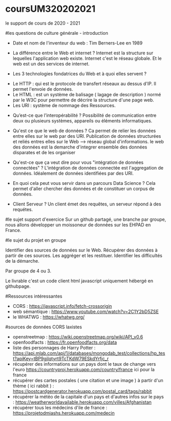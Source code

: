 # coursUM320202021
le support de cours de 2020 - 2021
 
#les questions de culture générale - introduction
 
* Date et nom de l'inventeur du web : 
    Tim Berners-Lee en 1989

* La différence entre le Web et internet ?
Internet est la structure sur lequelles l'application web existe.
Internet c'est le réseau globale. Et le web est un des services de internet.

* Les 3 technologies fondatrices du Web et à quoi elles servent ?
- Le HTTP : qui est le protocole de transfert réseaux au dessus d'IP. Il permet l'envoie de données.
- Le HTML : est un système de balisage ( lagage de description ) normé par le W3C pour permettre de décrire la structure d'une page web.
- Les URI : système de nommage des Ressources.

* Qu’est-ce que l’interopérabilité ? 
    Possibilité de communication entre deux ou plusieurs systèmes, appareils ou éléments informatiques.

* Qu'est ce que le web de données ? 
Ca permet de relier les données entre elles sur le web par des URI.
    Publication de données structurées et reliés entres elles sur le Web --> réseau global d'informations.
le web des données est la demarche d'integrer ensemble des données disparates et de les organiser 

* Qu'est-ce que ça veut dire pour vous "intégration de données connectées" ?
L'intégration de données connectée est l'aggregation de données. Idéalement de données identifiées par des URI.

* En quoi cela peut vous servir dans un parcours Data Science ?
Cela permet d'aller chercher des données et de constituer un corpus de données.

* Client Serveur ?
Un client émet des requêtes, un serveur répond à des requétes.

#le sujet support d'exercice 
Sur un github partagé, une branche par groupe, nous allons développer un moissoneur de données sur les EHPAD en France.

#le sujet du projet en groupe

Identifier des sources de données sur le Web.
Récupérer des données à partir de ces sources.
Les aggréger et les restituer.
Identifier les difficultés de la démarche.

Par groupe de 4 ou 3.

Le livrable c'est un code client html javascript uniquement hébergé en githubpage.

#Ressources intéressantes 

* CORS : https://javascript.info/fetch-crossorigin
* web sémantique : https://www.youtube.com/watch?v=2C1Y2bD5ZSE
* le WHATWG : https://whatwg.org/

#sources de données CORS laxistes

* openstreetmap : https://wiki.openstreetmap.org/wiki/API_v0.6
* openfoodfacts : https://fr.openfoodfacts.org/data
* liste des personnages de Harry Potter : https://api.mlab.com/api/1/databases/mongodab_test/collections/hp_test?apiKey=tBP9gjIqtyrt9TcTKdW79ESkdYrfjc_r
* récupérer des informations sur un pays dont le taux de change vers l'euro https://countryproj.herokuapp.com/country/france ici pour la france
* récupérer des cartes postales ( une citation et une image ) à partir d'un thème ( ici rabbit ) : https://postcardgenerator.herokuapp.com/postal_card/tags/rabbit
* récupérer la météo de la capitale d'un pays et d'autres infos sur le pays : https://weatherworldavailable.herokuapp.com/villes/Afghanistan
* récupérer tous les médecins d'ile de france : https://projetodmiashs.herokuapp.com/medecin
  